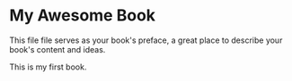 
# My Awesome Book

This file file serves as your book's preface, a great place to describe your book's content and ideas.


This is my first book.


